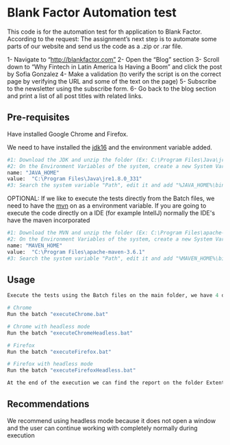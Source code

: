 # Blank Factor Automation test

This code is for the automation test for th application to Blank Factor. According to the request:
The assignment’s next step is to automate some parts of our website and send us the code as a .zip or .rar file.

1- Navigate to “http://blankfactor.com”
2- Open the “Blog” section
3- Scroll down to “Why Fintech in Latin America Is Having a Boom” and click the post by Sofia Gonzalez
4- Make a validation (to verify the script is on the correct page by verifying the URL and some of the text on the page)
5- Subscribe to the newsletter using the subscribe form.
6- Go back to the blog section and print a list of all post titles with related links.

## Pre-requisites

Have installed Google Chrome and Firefox.

We need to have installed the [jdk16](https://www.oracle.com/java/technologies/javase/jdk16-archive-downloads.html) and
the environment variable added.

```bash
#1: Download the JDK and unzip the folder (Ex: C:\Program Files\Java\jre1.8.0_331)
#2: On the Environment Variables of the system, create a new System Variable:
name: "JAVA_HOME"
value:  "C:\Program Files\Java\jre1.8.0_331"
#3: Search the system variable "Path", edit it and add "%JAVA_HOME%\bin"
```
OPTIONAL: If we like to execute the tests directly from the Batch files, we need to have the [mvn](https://dlcdn.apache.org/maven/maven-3/3.8.6/binaries/apache-maven-3.8.6-bin.zip)
on as a environment variable. If you are going to execute the code directly on a IDE (for example IntelIJ)
normally the IDE's have the maven incorporated

```python
#1: Download the MVN and unzip the folder (Ex: C:\Program Files\apache-maven-3.6.1)
#2: On the Environment Variables of the system, create a new System Variable:
name: "MAVEN_HOME"
value:  "C:\Program Files\apache-maven-3.6.1"
#3: Search the system variable "Path", edit it and add "%MAVEN_HOME%\bin"
```

## Usage

```python
Execute the tests using the Batch files on the main folder, we have 4 different batch files:

# Chrome
Run the batch "executeChrome.bat"

# Chrome with headless mode
Run the batch "executeChromeHeadless.bat"

# Firefox
Run the batch "executeFirefox.bat"

# Firefox with headless mode
Run the batch "executeFirefoxHeadless.bat"

At the end of the execution we can find the report on the folder ExtentOutput with the respective date and hour.

```
## Recommendations
We recommend using headless mode because it does not open a window and the user can continue working with completely normally during execution




